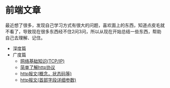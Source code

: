 # 前端文章
最近想了很多，发现自己学习方式有很大的问题，喜欢面上的东西，知道点皮毛就不看了，导致现在很多东西经不住2问3问，所以从现在开始总结一些东西，帮助自己去理解、记住。

- 深度篇
- 广度篇
  - [网络基础知识(TCP/IP)](/广度篇/web及网络基础.md)
  - [简单了解http协议](/广度篇/简单了解http协议.md)
  - [http报文(概念，状态码等)](/广度篇/http报文(1).md)
  - [http报文(首部字段详细参数)](/广度篇/http报文(2).md)
